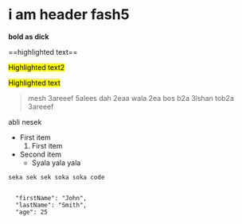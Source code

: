 # i am header fash5
**bold as dick**

==highlighted text==

<mark >Highlighted text2</mark> 

<mark >Highlighted text</mark> 
> mesh 3areeef 5alees dah 2eaa wala 2ea
bos b2a 3lshan tob2a 3areeef

abli nesek
- First item
  1. First item
- Second item
  - Syala yala yala



`seka sek sek
soka soka code`
```

  "firstName": "John",
  "lastName": "Smith",
  "age": 25

```
